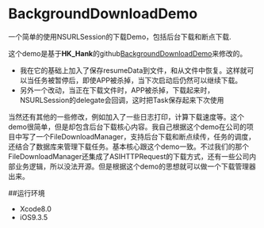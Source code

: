 # BackgroundDownloadDemo
一个简单的使用NSURLSession的下载Demo，包括后台下载和断点下载.

这个demo是基于**HK_Hank**的github[BackgroundDownloadDemo](https://github.com/HustHank/BackgroundDownloadDemo)来修改的。

* 我在它的基础上加入了保存resumeData到文件，和从文件中恢复。这样就可以当任务被暂停后，即使APP被杀掉，当下次启动后仍然可以继续下载。
* 另外一个改动，当正在下载文件时，APP被杀掉，下载起来时，NSURLSession的delegate会回调，这时把Task保存起来下次使用

当然还有其他的一些修改，例如加入了一些日志打印，计算下载速度等。这个demo很简单，但是却包含后台下载核心内容。我自己根据这个demo在公司的项目中写了一个FileDownloadManager，支持后台下载和断点续传，任务的调度，还结合了数据库来管理下载任务。基本核心跟这个demo一致。不过我们的那个FileDownloadManager还集成了ASIHTTPRequest的下载方式，还有一些公司内部业务逻辑，所以没法开源。但是根据这个demo的思想就可以做一个下载管理器出来。

##运行环境
 * Xcode8.0
 * iOS9.3.5

